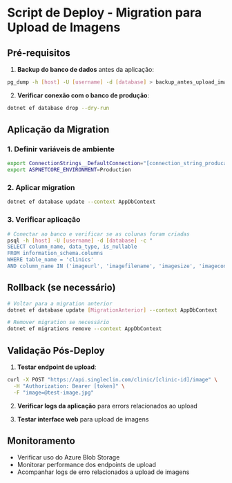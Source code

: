 # Script de Deploy - Migration para Upload de Imagens

## Pré-requisitos

1. **Backup do banco de dados** antes da aplicação:
```bash
pg_dump -h [host] -U [username] -d [database] > backup_antes_upload_imagens.sql
```

2. **Verificar conexão com o banco de produção**:
```bash
dotnet ef database drop --dry-run
```

## Aplicação da Migration

### 1. Definir variáveis de ambiente
```bash
export ConnectionStrings__DefaultConnection="[connection_string_producao]"
export ASPNETCORE_ENVIRONMENT=Production
```

### 2. Aplicar migration
```bash
dotnet ef database update --context AppDbContext
```

### 3. Verificar aplicação
```bash
# Conectar ao banco e verificar se as colunas foram criadas
psql -h [host] -U [username] -d [database] -c "
SELECT column_name, data_type, is_nullable 
FROM information_schema.columns 
WHERE table_name = 'clinics' 
AND column_name IN ('imageurl', 'imagefilename', 'imagesize', 'imagecontenttype');"
```

## Rollback (se necessário)

```bash
# Voltar para a migration anterior
dotnet ef database update [MigrationAnterior] --context AppDbContext

# Remover migration se necessário
dotnet ef migrations remove --context AppDbContext
```

## Validação Pós-Deploy

1. **Testar endpoint de upload**:
```bash
curl -X POST "https://api.singleclin.com/clinic/[clinic-id]/image" \
  -H "Authorization: Bearer [token]" \
  -F "image=@test-image.jpg"
```

2. **Verificar logs da aplicação** para errors relacionados ao upload

3. **Testar interface web** para upload de imagens

## Monitoramento

- Verificar uso do Azure Blob Storage
- Monitorar performance dos endpoints de upload
- Acompanhar logs de erro relacionados a upload de imagens